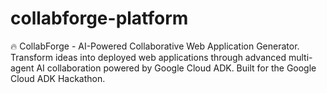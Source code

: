 # collabforge-platform
🔥 CollabForge - AI-Powered Collaborative Web Application Generator. Transform ideas into deployed web applications through advanced multi-agent AI collaboration powered by Google Cloud ADK. Built for the Google Cloud ADK Hackathon.
